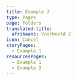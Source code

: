 ```yaml
---
title: Example 2
type: Pages
page: Folders
translated-title:
  afrikaans: Voorbeeld 2
icon: Cancel
storyPages:
  - Example 1
resourcesPages:
  - Example 1
  - Example 2
---
```


